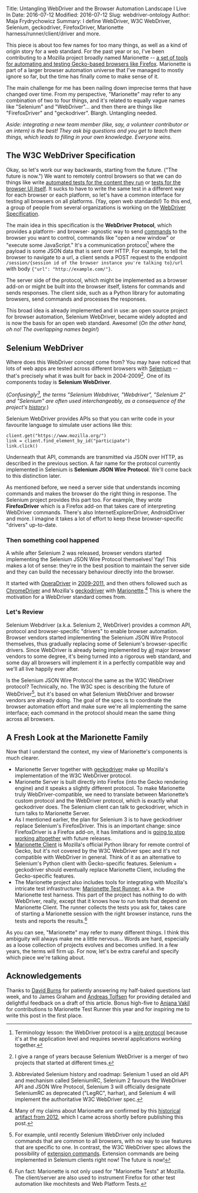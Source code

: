 Title: Untangling WebDriver and the Browser Automation Landscape I Live In
Date: 2016-07-12
Modified: 2016-07-12
Slug: webdriver-ontology
Author: Maja Frydrychowicz
Summary: I define WebDriver, W3C WebDriver, Selenium, geckodriver, FirefoxDriver, Marionette harness/runner/client/driver and more.

This piece is about too few names for too many things, as well as a kind of origin story for a web standard. For the past year or so, I've been contributing to a Mozilla project broadly named Marionette -- [a set of tools for automating and testing Gecko-based browsers like Firefox](http://vakila.github.io/blog/marionette-act-i-automation/). Marionette is part of a larger browser automation universe that I've managed to mostly ignore so far, but the time has finally come to make sense of it.

The main challenge for me has been nailing down imprecise terms that have changed over time. From my perspective, "Marionette" may refer to any combination of two to four things, and it's related to equally vague names like "Selenium" and "WebDriver"... and then there are things like "FirefoxDriver" and "geckodriver". Blargh. Untangling needed.

_Aside: integrating a new team member (like, say, a volunteer contributor or an intern) is the best! They ask big questions and you get to teach them things, which leads to filling in your own knowledge. Everyone wins._

## The W3C WebDriver Specification

Okay, so let's work our way backwards, starting from the future. ("The future is now.") We want to remotely control browsers so that we can do things like write [automated tests for the content they run](https://github.com/davehunt/bedrock/blob/e1580816fcedbd3e6fc7d7b95a06270d6cd4f08e/tests/functional/test_navigation.py#L12-L23) or [tests for the browser UI itself](http://www.hskupin.info/2016/06/02/firefox-ui-tests-platform-operations-project-of-the-month/). It sucks to have to write the same test in a different way for each browser or each platform, so let's have a common interface for testing all browsers on all platforms. (Yay, open web standards!) To this end, a group of people from several organizations is working on the [WebDriver Specification](https://w3c.github.io/webdriver/webdriver-spec.html).

The main idea in this specification is the __WebDriver Protocol__, which provides a platform- and browser- agnostic way to send [commands](https://w3c.github.io/webdriver/webdriver-spec.html#list-of-endpoints) to the browser you want to control, commands like "open a new window" or "execute some JavaScript." It's a communication protocol[^1] where the payload is some JSON data that is sent over HTTP. For example, to tell the browser to navigate to a url, a client sends a POST request to the endpoint `/session/{session id of the browser instance you're talking to}/url` with body `{"url": "http://example.com/"}`.

The server side of the protocol, which might be implemented as a browser add-on or might be built into the browser itself, listens for commands and sends responses. The client side, such as a Python library for automating browsers, send commands and processes the responses.

This broad idea is already implemented and in use: an open source project for browser automation, Selenium WebDriver, became widely adopted and is now the basis for an open web standard. Awesome! (_On the other hand, oh no! The overlapping names begin!_) 

## Selenium WebDriver

Where does this WebDriver concept come from? You may have noticed that lots of web apps are tested across different browsers with [Selenium](http://www.seleniumhq.org/) -- that's precisely what it was built for back in 2004-2009[^2]. One of its components today is __Selenium WebDriver__. 

(_Confusingly[^3], the terms "Selenium Webdriver, "Webdriver", "Selenium 2" and "Selenium" are often used interchangeably, as a consequence of the project's [history](http://www.aosabook.org/en/selenium.html)._)

Selenium WebDriver provides APIs so that you can write code in your favourite language to simulate user actions like this:

```
client.get("https://www.mozilla.org/")
link = client.find_element_by_id("participate")
link.click()
```

Underneath that API, commands are transmitted via JSON over HTTP, as described in the previous section. A fair name for the protocol currently implemented in Selenium is __Selenium JSON Wire Protocol__. We'll come back to this distinction later.

As mentioned before, we need a server side that understands incoming commands and makes the browser do the right thing in response. The Selenium project provides this part too. For example, they wrote __FirefoxDriver__ which is a Firefox add-on that takes care of interpreting WebDriver commands. There's also InternetExplorerDriver, AndroidDriver and more. I imagine it takes a lot of effort to keep these browser-specific "drivers" up-to-date.

### Then something cool happened

A while after Selenium 2 was released, browser vendors started implementing the Selenium JSON Wire Protocol themselves! Yay! This makes a lot of sense: they're in the best position to maintain the server side and they can build the necessary behaviour directly into the browser.

It started with [OperaDriver](https://seleniumhq.wordpress.com/2011/02/09/operadriver_released/) in [2009-2011](https://dev.opera.com/blog/operadriver-now-a-part-of-selenium-and-experimental-android-support-2/), and then others followed such as [ChromeDriver](https://sites.google.com/a/chromium.org/chromedriver/) and Mozilla's [geckodriver](https://github.com/mozilla/geckodriver) with [Marionette](https://developer.mozilla.org/en-US/docs/Mozilla/QA/Marionette).[^4] This is where the motivation for a WebDriver standard comes from.

### Let's Review

Selenium Webdriver (a.k.a. Selenium 2, WebDriver) provides a common API, protocol and browser-specific "drivers" to enable browser automation. Browser vendors started implementing the Selenium JSON Wire Protocol themselves, thus gradually replacing some of Selenium's browser-specific drivers. Since WebDriver is already being implemented by [all](http://www.theautomatedtester.co.uk/blog/2016/the-final-major-player-is-set-to-ship-webdriver.html) major browser vendors to some degree, it's being turned into a rigorous web standard, and some day all browsers will implement it in a perfectly compatible way and we'll all live happily ever after.

Is the Selenium JSON Wire Protocol the same as the W3C WebDriver protocol? Technically, no. The W3C spec is describing the future of WebDriver[^5], but it's based on what Selenium WebDriver and browser vendors are already doing. The goal of the spec is to coordinate the browser automation effort and make sure we're all implementing the same interface; each command in the protocol should mean the same thing across all browsers.

## A Fresh Look at the Marionette Family

Now that I understand the context, my view of Marionette's components is much clearer.

* Marionette Server together with [geckodriver](https://github.com/mozilla/geckodriver) make up Mozilla's implementation of the W3C WebDriver protocol.
* Marionette Server is built directly into Firefox (into the Gecko rendering engine) and it speaks a slightly different protocol. To make Marionette truly WebDriver-compatible, we need to translate between Marionette’s custom protocol and the WebDriver protocol, which is exactly what geckodriver does. The Selenium client can talk to geckodriver, which in turn talks to Marionette Server.
* As I mentioned earlier, the plan for Selenium 3 is to have geckodriver replace Selenium's FirefoxDriver. This is an important change: since FirefoxDriver is a Firefox add-on, it has limitations and is [going to stop working altogether](https://wiki.mozilla.org/Add-ons/Extension_Signing) with future releases.
* [Marionette Client](http://marionette-client.readthedocs.io/en/latest/) is Mozilla's official Python library for remote control of Gecko, but it's not covered by the W3C WebDriver spec and it's not compatible with WebDriver in general. Think of it as an alternative to Selenium's Python client with Gecko-specific features. Selenium + geckodriver should eventually replace Marionette Client, including the Gecko-specific features.
* The Marionette project also includes tools for integrating with Mozilla's intricate test infrastructure: [Marionette Test Runner](https://developer.mozilla.org/en-US/docs/Marionette_Test_Runner), a.k.a. the Marionette test harness. This part of the project has nothing to do with WebDriver, really, except that it knows how to run tests that depend on Marionette Client. The runner collects the tests you ask for, takes care of starting a Marionette session with the right browser instance, runs the tests and reports the results.[^6]

As you can see, "Marionette" may refer to many different things. I think this ambiguity will always make me a little nervous... Words are hard, especially as a loose collection of projects evolves and becomes unified. In a few years, the terms will firm up. For now, let's be extra careful and specify which piece we're talking about. 

## Acknowledgements
Thanks to [David Burns](https://twitter.com/AutomatedTester) for patiently answering my half-baked questions last week, and to James Graham and [Andreas Tolfsen](https://twitter.com/tolfsen) for providing detailed and delightful feedback on a draft of this article. Bonus high-five to [Anjana Vakil](http://vakila.github.io/) for contributions to Marionette Test Runner this year and for inspiring me to write this post in the first place. 

[^1]: Terminology lesson: the WebDriver protocol is a [wire protocol](https://en.wikipedia.org/wiki/Wire_protocol) because it's at the application level and requires several applications working together.
[^2]: I give a range of years because Selenium WebDriver is a merger of two projects that started at different times.
[^3]: Abbreviated Selenium history and roadmap: Selenium 1 used an old API and mechanism called SeleniumRC, Selenium 2 favours the WebDriver API and JSON Wire Protocol, Selenium 3 will officially designate SeleniumRC as deprecated ("LegRC", harhar), and Selenium 4 will implement the authoritative W3C WebDriver spec.
[^4]: Many of my claims about Marionette are confirmed by this [historical artifact from 2012](http://www.theautomatedtester.co.uk/blog/2012/marionette-the-future-of-firefoxdriver-in-selenium.html), which I came across shortly before publishing this post.
[^5]: For example, until recently Selenium WebDriver only included commands that are common to all browsers, with no way to use features that are specific to one. In contrast, the W3C WebDriver spec allows the possibility of [extension commands](https://w3c.github.io/webdriver/webdriver-spec.html#dfn-extension-commands). Extension commands are being implemented in Selenium clients right now! The future is now!
[^6]: Fun fact: Marionette is not only used for "Marionette Tests" at Mozilla. The client/server are also used to instrument Firefox for other test automation like mochitests and Web Platform Tests. 
